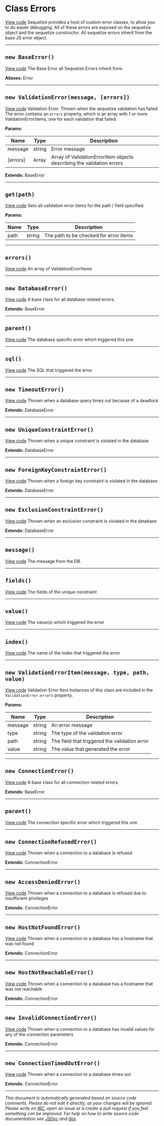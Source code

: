 <a name="errors"></a>
# Class Errors
[View code](https://github.com/sequelize/sequelize/blob/768c4400949da3d727bfb733b87c26d36707ab4e/lib/errors.js#L11)
Sequelize provides a host of custom error classes, to allow you to do easier debugging. All of these errors are exposed on the sequelize object and the sequelize constructor.
All sequelize errors inherit from the base JS error object.


***

<a name="baseerror"></a>
## `new BaseError()`
[View code](https://github.com/sequelize/sequelize/blob/768c4400949da3d727bfb733b87c26d36707ab4e/lib/errors.js#L20)
The Base Error all Sequelize Errors inherit from.

__Aliases:__ Error

***

<a name="validationerror"></a>
## `new ValidationError(message, [errors])`
[View code](https://github.com/sequelize/sequelize/blob/768c4400949da3d727bfb733b87c26d36707ab4e/lib/errors.js#L40)
Validation Error. Thrown when the sequelize validation has failed. The error contains an `errors` property,
which is an array with 1 or more ValidationErrorItems, one for each validation that failed.


**Params:**

| Name | Type | Description |
| ---- | ---- | ----------- |
| message | string | Error message |
| [errors] | Array | Array of ValidationErrorItem objects describing the validation errors  |


__Extends:__ BaseError

***

<a name="get"></a>
## `get(path)`
[View code](https://github.com/sequelize/sequelize/blob/768c4400949da3d727bfb733b87c26d36707ab4e/lib/errors.js#L59)
Gets all validation error items for the path / field specified.


**Params:**

| Name | Type | Description |
| ---- | ---- | ----------- |
| path | string | The path to be checked for error items |


***

<a name="errors"></a>
## `errors()`
[View code](https://github.com/sequelize/sequelize/blob/768c4400949da3d727bfb733b87c26d36707ab4e/lib/errors.js#L73)
An array of ValidationErrorItems

***

<a name="databaseerror"></a>
## `new DatabaseError()`
[View code](https://github.com/sequelize/sequelize/blob/768c4400949da3d727bfb733b87c26d36707ab4e/lib/errors.js#L80)
A base class for all database related errors.

__Extends:__ BaseError

***

<a name="parent"></a>
## `parent()`
[View code](https://github.com/sequelize/sequelize/blob/768c4400949da3d727bfb733b87c26d36707ab4e/lib/errors.js#L95)
The database specific error which triggered this one

***

<a name="sql"></a>
## `sql()`
[View code](https://github.com/sequelize/sequelize/blob/768c4400949da3d727bfb733b87c26d36707ab4e/lib/errors.js#L101)
The SQL that triggered the error

***

<a name="timeouterror"></a>
## `new TimeoutError()`
[View code](https://github.com/sequelize/sequelize/blob/768c4400949da3d727bfb733b87c26d36707ab4e/lib/errors.js#L108)
Thrown when a database query times out because of a deadlock

__Extends:__ DatabaseError

***

<a name="uniqueconstrainterror"></a>
## `new UniqueConstraintError()`
[View code](https://github.com/sequelize/sequelize/blob/768c4400949da3d727bfb733b87c26d36707ab4e/lib/errors.js#L119)
Thrown when a unique constraint is violated in the database

__Extends:__ DatabaseError

***

<a name="foreignkeyconstrainterror"></a>
## `new ForeignKeyConstraintError()`
[View code](https://github.com/sequelize/sequelize/blob/768c4400949da3d727bfb733b87c26d36707ab4e/lib/errors.js#L138)
Thrown when a foreign key constraint is violated in the database

__Extends:__ DatabaseError

***

<a name="exclusionconstrainterror"></a>
## `new ExclusionConstraintError()`
[View code](https://github.com/sequelize/sequelize/blob/768c4400949da3d727bfb733b87c26d36707ab4e/lib/errors.js#L158)
Thrown when an exclusion constraint is violated in the database

__Extends:__ DatabaseError

***

<a name="message"></a>
## `message()`
[View code](https://github.com/sequelize/sequelize/blob/768c4400949da3d727bfb733b87c26d36707ab4e/lib/errors.js#L177)
The message from the DB.

***

<a name="fields"></a>
## `fields()`
[View code](https://github.com/sequelize/sequelize/blob/768c4400949da3d727bfb733b87c26d36707ab4e/lib/errors.js#L183)
The fields of the unique constraint

***

<a name="value"></a>
## `value()`
[View code](https://github.com/sequelize/sequelize/blob/768c4400949da3d727bfb733b87c26d36707ab4e/lib/errors.js#L189)
The value(s) which triggered the error

***

<a name="index"></a>
## `index()`
[View code](https://github.com/sequelize/sequelize/blob/768c4400949da3d727bfb733b87c26d36707ab4e/lib/errors.js#L195)
The name of the index that triggered the error

***

<a name="validationerroritem"></a>
## `new ValidationErrorItem(message, type, path, value)`
[View code](https://github.com/sequelize/sequelize/blob/768c4400949da3d727bfb733b87c26d36707ab4e/lib/errors.js#L207)
Validation Error Item
Instances of this class are included in the `ValidationError.errors` property.


**Params:**

| Name | Type | Description |
| ---- | ---- | ----------- |
| message | string | An error message |
| type | string | The type of the validation error |
| path | string | The field that triggered the validation error |
| value | string | The value that generated the error |


***

<a name="connectionerror"></a>
## `new ConnectionError()`
[View code](https://github.com/sequelize/sequelize/blob/768c4400949da3d727bfb733b87c26d36707ab4e/lib/errors.js#L219)
A base class for all connection related errors.

__Extends:__ BaseError

***

<a name="parent"></a>
## `parent()`
[View code](https://github.com/sequelize/sequelize/blob/768c4400949da3d727bfb733b87c26d36707ab4e/lib/errors.js#L233)
The connection specific error which triggered this one

***

<a name="connectionrefusederror"></a>
## `new ConnectionRefusedError()`
[View code](https://github.com/sequelize/sequelize/blob/768c4400949da3d727bfb733b87c26d36707ab4e/lib/errors.js#L240)
Thrown when a connection to a database is refused

__Extends:__ ConnectionError

***

<a name="accessdeniederror"></a>
## `new AccessDeniedError()`
[View code](https://github.com/sequelize/sequelize/blob/768c4400949da3d727bfb733b87c26d36707ab4e/lib/errors.js#L251)
Thrown when a connection to a database is refused due to insufficient privileges

__Extends:__ ConnectionError

***

<a name="hostnotfounderror"></a>
## `new HostNotFoundError()`
[View code](https://github.com/sequelize/sequelize/blob/768c4400949da3d727bfb733b87c26d36707ab4e/lib/errors.js#L262)
Thrown when a connection to a database has a hostname that was not found

__Extends:__ ConnectionError

***

<a name="hostnotreachableerror"></a>
## `new HostNotReachableError()`
[View code](https://github.com/sequelize/sequelize/blob/768c4400949da3d727bfb733b87c26d36707ab4e/lib/errors.js#L273)
Thrown when a connection to a database has a hostname that was not reachable

__Extends:__ ConnectionError

***

<a name="invalidconnectionerror"></a>
## `new InvalidConnectionError()`
[View code](https://github.com/sequelize/sequelize/blob/768c4400949da3d727bfb733b87c26d36707ab4e/lib/errors.js#L284)
Thrown when a connection to a database has invalid values for any of the connection parameters

__Extends:__ ConnectionError

***

<a name="connectiontimedouterror"></a>
## `new ConnectionTimedOutError()`
[View code](https://github.com/sequelize/sequelize/blob/768c4400949da3d727bfb733b87c26d36707ab4e/lib/errors.js#L295)
Thrown when a connection to a database times out

__Extends:__ ConnectionError

***

_This document is automatically generated based on source code comments. Please do not edit it directly, as your changes will be ignored. Please write on <a href="irc://irc.freenode.net/#sequelizejs">IRC</a>, open an issue or a create a pull request if you feel something can be improved. For help on how to write source code documentation see [JSDoc](http://usejsdoc.org) and [dox](https://github.com/tj/dox)_